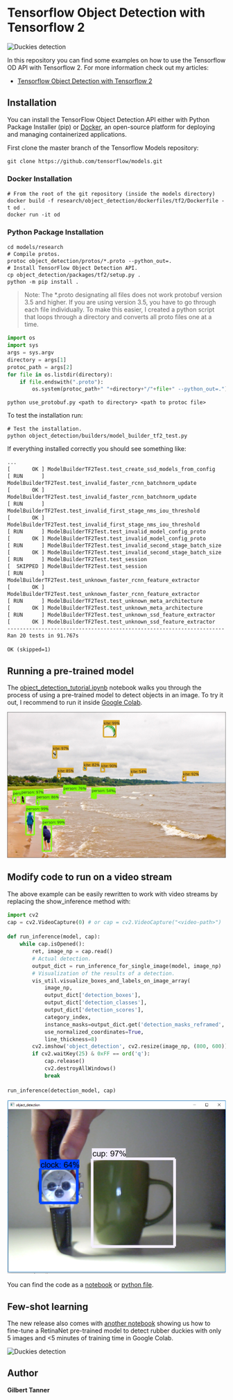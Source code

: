# Tensorflow Object Detection with Tensorflow 2

![Duckies detection](doc/duckies_test.gif)

In this repository you can find some examples on how to use the Tensorflow OD API with Tensorflow 2. For more information check out my articles:
* [Tensorflow Object Detection with Tensorflow 2](https://gilberttanner.com/blog/object-detection-with-tensorflow-2)

## Installation

You can install the TensorFlow Object Detection API either with Python Package Installer (pip) or [Docker](https://www.docker.com/), an open-source platform for deploying and managing containerized applications. 

First clone the master branch of the Tensorflow Models repository:

```
git clone https://github.com/tensorflow/models.git
```

### Docker Installation

```
# From the root of the git repository (inside the models directory)
docker build -f research/object_detection/dockerfiles/tf2/Dockerfile -t od .
docker run -it od
```

### Python Package Installation

```
cd models/research
# Compile protos.
protoc object_detection/protos/*.proto --python_out=.
# Install TensorFlow Object Detection API.
cp object_detection/packages/tf2/setup.py .
python -m pip install .
```

> Note: The *.proto designating all files does not work protobuf version 3.5 and higher. If you are using version 3.5, you have to go through each file individually. To make this easier, I created a python script that loops through a directory and converts all proto files one at a time.

```python
import os
import sys
args = sys.argv
directory = args[1]
protoc_path = args[2]
for file in os.listdir(directory):
    if file.endswith(".proto"):
        os.system(protoc_path+" "+directory+"/"+file+" --python_out=.")
```

```
python use_protobuf.py <path to directory> <path to protoc file>
```

To test the installation run:

```
# Test the installation.
python object_detection/builders/model_builder_tf2_test.py
```

If everything installed correctly you should see something like:

```
...
[       OK ] ModelBuilderTF2Test.test_create_ssd_models_from_config
[ RUN      ] ModelBuilderTF2Test.test_invalid_faster_rcnn_batchnorm_update
[       OK ] ModelBuilderTF2Test.test_invalid_faster_rcnn_batchnorm_update
[ RUN      ] ModelBuilderTF2Test.test_invalid_first_stage_nms_iou_threshold
[       OK ] ModelBuilderTF2Test.test_invalid_first_stage_nms_iou_threshold
[ RUN      ] ModelBuilderTF2Test.test_invalid_model_config_proto
[       OK ] ModelBuilderTF2Test.test_invalid_model_config_proto
[ RUN      ] ModelBuilderTF2Test.test_invalid_second_stage_batch_size
[       OK ] ModelBuilderTF2Test.test_invalid_second_stage_batch_size
[ RUN      ] ModelBuilderTF2Test.test_session
[  SKIPPED ] ModelBuilderTF2Test.test_session
[ RUN      ] ModelBuilderTF2Test.test_unknown_faster_rcnn_feature_extractor
[       OK ] ModelBuilderTF2Test.test_unknown_faster_rcnn_feature_extractor
[ RUN      ] ModelBuilderTF2Test.test_unknown_meta_architecture
[       OK ] ModelBuilderTF2Test.test_unknown_meta_architecture
[ RUN      ] ModelBuilderTF2Test.test_unknown_ssd_feature_extractor
[       OK ] ModelBuilderTF2Test.test_unknown_ssd_feature_extractor
----------------------------------------------------------------------
Ran 20 tests in 91.767s

OK (skipped=1)
```

## Running a pre-trained model

The [object_detection_tutorial.ipynb](https://github.com/tensorflow/models/blob/master/research/object_detection/colab_tutorials/object_detection_tutorial.ipynb) notebook walks you through the process of using a pre-trained model to detect objects in an image. To try it out, I recommend to run it inside [Google Colab](https://colab.sandbox.google.com/github/tensorflow/models/blob/master/research/object_detection/colab_tutorials/colab_tutorials/object_detection_tutorial.ipynb).

![Person and Kites detection](doc/kites_detections_output.jpg)

## Modify code to run on a video stream

The above example can be easily rewritten to work with video streams by replacing the show_inference method with:

```python
import cv2
cap = cv2.VideoCapture(0) # or cap = cv2.VideoCapture("<video-path>")

def run_inference(model, cap):
    while cap.isOpened():
        ret, image_np = cap.read()
        # Actual detection.
        output_dict = run_inference_for_single_image(model, image_np)
        # Visualization of the results of a detection.
        vis_util.visualize_boxes_and_labels_on_image_array(
            image_np,
            output_dict['detection_boxes'],
            output_dict['detection_classes'],
            output_dict['detection_scores'],
            category_index,
            instance_masks=output_dict.get('detection_masks_reframed', None),
            use_normalized_coordinates=True,
            line_thickness=8)
        cv2.imshow('object_detection', cv2.resize(image_np, (800, 600)))
        if cv2.waitKey(25) & 0xFF == ord('q'):
            cap.release()
            cv2.destroyAllWindows()
            break

run_inference(detection_model, cap)
```

![Live Object Detection Example](doc/live_object_detection_example.png)

You can find the code as a [notebook](live_object_detection.ipynb) or [python file](detect_from_webcam.py).

## Few-shot learning

The new release also comes with [another notebook](https://github.com/tensorflow/models/blob/master/research/object_detection/colab_tutorials/eager_few_shot_od_training_tf2_colab.ipynb) showing us how to fine-tune a RetinaNet pre-trained model to detect rubber duckies with only 5 images and <5 minutes of training time in Google Colab.

![Duckies detection](doc/duckies_test.gif)

## Author
 **Gilbert Tanner**